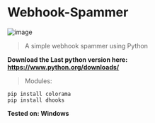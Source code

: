 # Webhook-Spammer
![image](https://media.discordapp.net/attachments/963252408035717200/963266981618917486/Screenshot_6.png)


> A simple webhook spammer using Python

**Download the Last python version here: https://www.python.org/downloads/**

>Modules:

```
pip install colorama
pip install dhooks
```

**Tested on: Windows**
